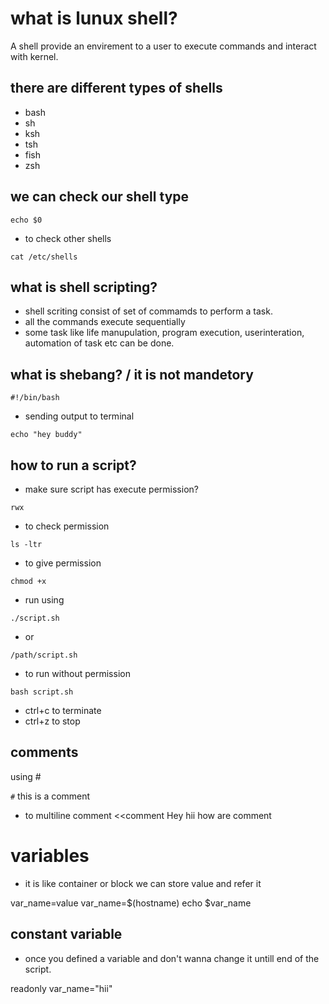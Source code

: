 # what is lunux shell?
A shell provide an envirement to a user to execute commands and interact with kernel.

## there are different types of shells 
- bash
- sh
- ksh 
- tsh
- fish
- zsh

## we can check our shell type 
```
echo $0
```
- to check other shells 
```
cat /etc/shells
```
## what is shell scripting?
- shell scriting consist of set of commamds to perform a task.
- all the commands execute sequentially
- some task like life manupulation, program execution, userinteration, automation of task etc can be done.

## what is shebang? / it is not mandetory
```
#!/bin/bash 
```

- sending output to terminal
```
echo "hey buddy"
```
## how to run a script?
- make sure script has execute permission?
```
rwx
```
- to check permission
```
ls -ltr
```
- to give permission
```
chmod +x
```
- run using 
```
./script.sh
```
- or
```
/path/script.sh
```
- to run without permission

```
bash script.sh
```

- ctrl+c to terminate 
- ctrl+z to stop 

## comments 
using #

`#` this is a comment

- to multiline comment
<<comment
Hey
hii
how
are
comment


# variables 
- it is like container or block we can store value and refer it

var_name=value
var_name=$(hostname)
echo $var_name


## constant variable 
- once you defined a variable and don't wanna change it untill end of the script.

readonly var_name="hii"


